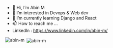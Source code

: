 - 👋 Hi, I’m Abin M
- 👀 I’m interested in Devops & Web dev
- 🌱 I’m currently learning Django and React
- 📫 How to reach me ...
- LinkedIn : https://www.linkedin.com/in/abin-m/

<p><img align="left" src="https://github-readme-stats.vercel.app/api/top-langs?username=abin-m&show_icons=true&locale=en&layout=compact" alt="abin-m" /></p>

<p>&nbsp;<img align="center" src="https://github-readme-stats.vercel.app/api?username=abin-m&show_icons=true&locale=en" alt="abin-m" /></p>


<!---
abin-m/abin-m is a ✨ special ✨ repository because its `README.md` (this file) appears on your GitHub profile.
You can click the Preview link to take a look at your changes.
--->
